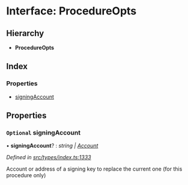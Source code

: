 # Interface: ProcedureOpts

## Hierarchy

* **ProcedureOpts**

## Index

### Properties

* [signingAccount](procedureopts.md#optional-signingaccount)

## Properties

### `Optional` signingAccount

• **signingAccount**? : *string | [Account](../classes/account.md)*

*Defined in [src/types/index.ts:1333](https://github.com/PolymathNetwork/polymesh-sdk/blob/31a16a34/src/types/index.ts#L1333)*

Account or address of a signing key to replace the current one (for this procedure only)
